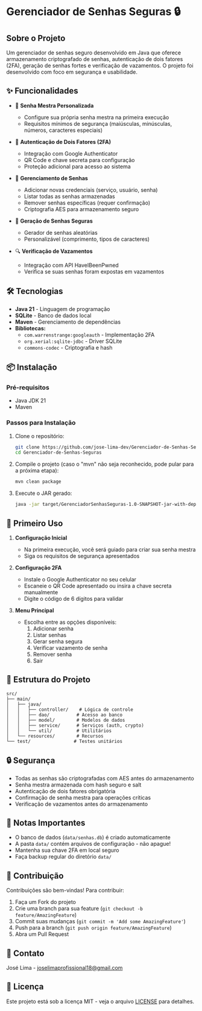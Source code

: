 # Gerenciador de Senhas Seguras 🔒

## Sobre o Projeto

Um gerenciador de senhas seguro desenvolvido em Java que oferece armazenamento criptografado de senhas, autenticação de dois fatores (2FA), geração de senhas fortes e verificação de vazamentos. O projeto foi desenvolvido com foco em segurança e usabilidade.

## ✨ Funcionalidades

- 🔐 **Senha Mestra Personalizada**
   - Configure sua própria senha mestra na primeira execução
   - Requisitos mínimos de segurança (maiúsculas, minúsculas, números, caracteres especiais)

- 🔑 **Autenticação de Dois Fatores (2FA)**
   - Integração com Google Authenticator
   - QR Code e chave secreta para configuração
   - Proteção adicional para acesso ao sistema

- 📝 **Gerenciamento de Senhas**
   - Adicionar novas credenciais (serviço, usuário, senha)
   - Listar todas as senhas armazenadas
   - Remover senhas específicas (requer confirmação)
   - Criptografia AES para armazenamento seguro

- 🎲 **Geração de Senhas Seguras**
   - Gerador de senhas aleatórias
   - Personalizável (comprimento, tipos de caracteres)

- 🔍 **Verificação de Vazamentos**
   - Integração com API HaveIBeenPwned
   - Verifica se suas senhas foram expostas em vazamentos

## 🛠️ Tecnologias

- **Java 21** - Linguagem de programação
- **SQLite** - Banco de dados local
- **Maven** - Gerenciamento de dependências
- **Bibliotecas:**
   - `com.warrenstrange:googleauth` - Implementação 2FA
   - `org.xerial:sqlite-jdbc` - Driver SQLite
   - `commons-codec` - Criptografia e hash

## 📦 Instalação

### Pré-requisitos

- Java JDK 21
- Maven

### Passos para Instalação

1. Clone o repositório:
   ```bash
   git clone https://github.com/jose-lima-dev/Gerenciador-de-Senhas-Seguras
   cd Gerenciador-de-Senhas-Seguras
   ```

2. Compile o projeto (caso o "mvn" não seja reconhecido, pode pular para a próxima etapa):
   ```bash
   mvn clean package
   ```

3. Execute o JAR gerado:
   ```bash
   java -jar target/GerenciadorSenhasSeguras-1.0-SNAPSHOT-jar-with-dependencies.jar
   ```

## 🚀 Primeiro Uso

1. **Configuração Inicial**
   - Na primeira execução, você será guiado para criar sua senha mestra
   - Siga os requisitos de segurança apresentados

2. **Configuração 2FA**
   - Instale o Google Authenticator no seu celular
   - Escaneie o QR Code apresentado ou insira a chave secreta manualmente
   - Digite o código de 6 dígitos para validar

3. **Menu Principal**
   - Escolha entre as opções disponíveis:
      1. Adicionar senha
      2. Listar senhas
      3. Gerar senha segura
      4. Verificar vazamento de senha
      5. Remover senha
      0. Sair

## 📁 Estrutura do Projeto

```
src/
├── main/
│   ├── java/
│   │   ├── controller/    # Lógica de controle
│   │   ├── dao/          # Acesso ao banco
│   │   ├── model/        # Modelos de dados
│   │   ├── service/      # Serviços (auth, crypto)
│   │   └── util/         # Utilitários
│   └── resources/        # Recursos
└── test/                # Testes unitários
```

## 🔒 Segurança

- Todas as senhas são criptografadas com AES antes do armazenamento
- Senha mestra armazenada com hash seguro e salt
- Autenticação de dois fatores obrigatória
- Confirmação de senha mestra para operações críticas
- Verificação de vazamentos antes do armazenamento

## 📝 Notas Importantes

- O banco de dados (`data/senhas.db`) é criado automaticamente
- A pasta `data/` contém arquivos de configuração - não apague!
- Mantenha sua chave 2FA em local seguro
- Faça backup regular do diretório `data/`

## 👥 Contribuição

Contribuições são bem-vindas! Para contribuir:

1. Faça um Fork do projeto
2. Crie uma branch para sua feature (`git checkout -b feature/AmazingFeature`)
3. Commit suas mudanças (`git commit -m 'Add some AmazingFeature'`)
4. Push para a branch (`git push origin feature/AmazingFeature`)
5. Abra um Pull Request

## 📧 Contato

José Lima - [joselimaprofissional18@gmail.com](mailto:joselimaprofissional18@gmail.com)

## 📄 Licença

Este projeto está sob a licença MIT - veja o arquivo [LICENSE](LICENSE) para detalhes.
